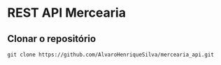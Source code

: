# REST API Mercearia

## Clonar o repositório
`git clone https://github.com/AlvaroHenriqueSilva/mercearia_api.git`
